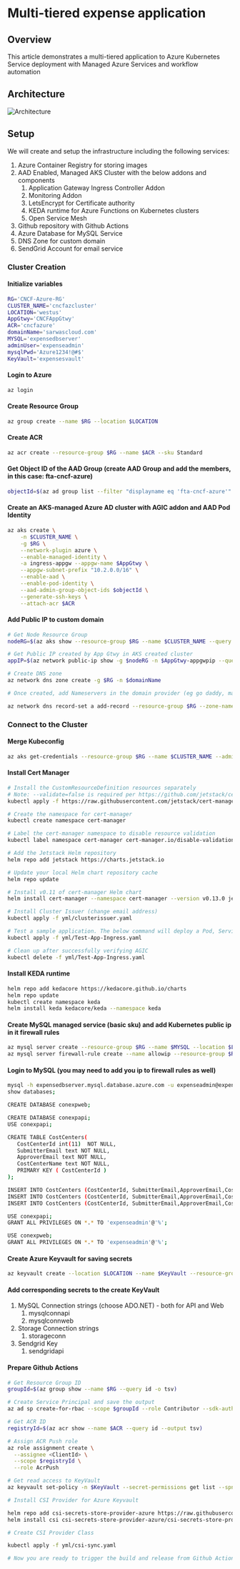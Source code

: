 # Multi-tiered expense application

## Overview

This article demonstrates a multi-tiered application to Azure Kubernetes Service deployment with Managed Azure Services and workflow automation

## Architecture

![Architecture](Architecture.jpg)

## Setup

We will create and setup the infrastructure including the following services:

1. Azure Container Registry for storing images
2. AAD Enabled, Managed AKS Cluster with the below addons and components
   1. Application Gateway Ingress Controller Addon
   2. Monitoring Addon
   3. LetsEncrypt for Certificate authority
   4. KEDA runtime for Azure Functions on Kubernetes clusters
   5. Open Service Mesh
3. Github repository with Github Actions
4. Azure Database for MySQL Service
5. DNS Zone for custom domain
6. SendGrid Account for email service

### Cluster Creation

#### Initialize variables

```bash
RG='CNCF-Azure-RG'
CLUSTER_NAME='cncfazcluster'
LOCATION='westus'
AppGtwy='CNCFAppGtwy'
ACR='cncfazure'
domainName='sarwascloud.com'
MYSQL='expensedbserver'
adminUser='expenseadmin'
mysqlPwd='Azure1234!@#$'
KeyVault='expensesvault'
```

#### Login to Azure

```bash
az login
```

#### Create Resource Group

```bash
az group create --name $RG --location $LOCATION
```

#### Create ACR

```bash
az acr create --resource-group $RG --name $ACR --sku Standard
```

#### Get Object ID of the AAD Group (create AAD Group and add the members, in this case: fta-cncf-azure)

```bash
objectId=$(az ad group list --filter "displayname eq 'fta-cncf-azure'" --query '[].objectId' -o tsv)
```

#### Create an AKS-managed Azure AD cluster with AGIC addon and AAD Pod Identity

```bash
az aks create \
    -n $CLUSTER_NAME \
    -g $RG \
    --network-plugin azure \
    --enable-managed-identity \
    -a ingress-appgw --appgw-name $AppGtwy \
    --appgw-subnet-prefix "10.2.0.0/16" \
    --enable-aad \
    --enable-pod-identity \
    --aad-admin-group-object-ids $objectId \
    --generate-ssh-keys \
    --attach-acr $ACR
```

#### Add Public IP to custom domain

```bash
# Get Node Resource Group
nodeRG=$(az aks show --resource-group $RG --name $CLUSTER_NAME --query nodeResourceGroup -o tsv)

# Get Public IP created by App Gtwy in AKS created cluster
appIP=$(az network public-ip show -g $nodeRG -n $AppGtwy-appgwpip --query ipAddress -o tsv)

# Create DNS zone 
az network dns zone create -g $RG -n $domainName

# Once created, add Nameservers in the domain provider (eg go daddy, may take sometime to update the name servers)

az network dns record-set a add-record --resource-group $RG --zone-name $domainName --record-set-name "aks" --ipv4-address $appIP
```

### Connect to the Cluster

#### Merge Kubeconfig

```bash
az aks get-credentials --resource-group $RG --name $CLUSTER_NAME --admin
```

#### Install Cert Manager

```bash
# Install the CustomResourceDefinition resources separately
# Note: --validate=false is required per https://github.com/jetstack/cert-manager/issues/2208#issuecomment-541311021
kubectl apply -f https://raw.githubusercontent.com/jetstack/cert-manager/release-0.13/deploy/manifests/00-crds.yaml --validate=false

# Create the namespace for cert-manager
kubectl create namespace cert-manager

# Label the cert-manager namespace to disable resource validation
kubectl label namespace cert-manager cert-manager.io/disable-validation=true

# Add the Jetstack Helm repository
helm repo add jetstack https://charts.jetstack.io

# Update your local Helm chart repository cache
helm repo update

# Install v0.11 of cert-manager Helm chart
helm install cert-manager --namespace cert-manager --version v0.13.0 jetstack/cert-manager

# Install Cluster Issuer (change email address)
kubectl apply -f yml/clusterissuer.yaml

# Test a sample application. The below command will deploy a Pod, Service and Ingress resource. Application Gateway will be configured with the associated rules.
kubectl apply -f yml/Test-App-Ingress.yaml

# Clean up after successfully verifying AGIC
kubectl delete -f yml/Test-App-Ingress.yaml

```

#### Install KEDA runtime

```bash
helm repo add kedacore https://kedacore.github.io/charts
helm repo update
kubectl create namespace keda
helm install keda kedacore/keda --namespace keda
```

#### Create MySQL managed service (basic sku) and add Kubernetes public ip in it firewall rules

```bash
az mysql server create --resource-group $RG --name $MYSQL --location $LOCATION --admin-user $adminUser --admin-password $mysqlPwd --sku-name B_Gen5_2
az mysql server firewall-rule create --name allowip --resource-group $RG --server-name $MYSQL --start-ip-address <Kubernetes Public IP> --end-ip-address <Kubernetes Public IP>
```

#### Login to MySQL (you may need to add you ip to firewall rules as well)

```bash
mysql -h expensedbserver.mysql.database.azure.com -u expenseadmin@expensedbserver -p
show databases;

CREATE DATABASE conexpweb;

CREATE DATABASE conexpapi;
USE conexpapi;

CREATE TABLE CostCenters(
   CostCenterId int(11)  NOT NULL,
   SubmitterEmail text NOT NULL,
   ApproverEmail text NOT NULL,
   CostCenterName text NOT NULL,
   PRIMARY KEY ( CostCenterId )
);

INSERT INTO CostCenters (CostCenterId, SubmitterEmail,ApproverEmail,CostCenterName)  values (1, 'user1@mycompany.com', 'user1@mycompany.com','123E42');
INSERT INTO CostCenters (CostCenterId, SubmitterEmail,ApproverEmail,CostCenterName)  values (2, 'user2@mycompany.com', 'user2@mycompany.com','456C14');
INSERT INTO CostCenters (CostCenterId, SubmitterEmail,ApproverEmail,CostCenterName)  values (3, 'user3@mycompany.com', 'user3@mycompany.com','456C14');

USE conexpapi;
GRANT ALL PRIVILEGES ON *.* TO 'expenseadmin'@'%';

USE conexpweb;
GRANT ALL PRIVILEGES ON *.* TO 'expenseadmin'@'%';
```

#### Create Azure Keyvault for saving secrets

```bash
az keyvault create --location $LOCATION --name $KeyVault --resource-group $RG
```

#### Add corresponding secrets to the create KeyVault

1. MySQL Connection strings (choose ADO.NET) - both for API and Web
   1. mysqlconnapi
   2. mysqlconnweb
2. Storage Connection strings
   1. storageconn
3. Sendgrid Key
   1. sendgridapi

#### Prepare Github Actions

```bash
# Get Resource Group ID
groupId=$(az group show --name $RG --query id -o tsv)

# Create Service Principal and save the output
az ad sp create-for-rbac --scope $groupId --role Contributor --sdk-auth

# Get ACR ID
registryId=$(az acr show --name $ACR --query id --output tsv)

# Assign ACR Push role
az role assignment create \
  --assignee <ClientId> \
  --scope $registryId \
  --role AcrPush

# Get read access to KeyVault
az keyvault set-policy -n $KeyVault --secret-permissions get list --spn <ClientId>

# Install CSI Provider for Azure Keyvault

helm repo add csi-secrets-store-provider-azure https://raw.githubusercontent.com/Azure/secrets-store-csi-driver-provider-azure/master/charts
helm install csi csi-secrets-store-provider-azure/csi-secrets-store-provider-azure

# Create CSI Provider Class

kubectl apply -f yml/csi-sync.yaml

# Now you are ready to trigger the build and release from Github Actions using the provided Actions file.
```
